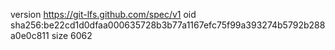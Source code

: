 version https://git-lfs.github.com/spec/v1
oid sha256:be22cd1d0dfaa000635728b3b77a1167efc75f99a393274b5792b288a0e0c811
size 6062
